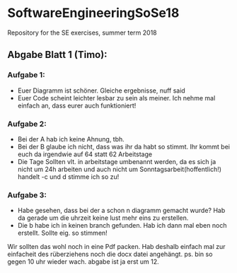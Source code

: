 # SoftwareEngineeringSoSe18
Repository for the SE exercises, summer term 2018


## Abgabe Blatt 1 (Timo):
### Aufgabe 1:
- Euer Diagramm ist schöner. Gleiche ergebnisse, nuff said
- Euer Code scheint leichter lesbar zu sein als meiner. Ich nehme mal einfach an, dass eurer auch funktioniert!

### Aufgabe 2:
- Bei der A hab ich keine Ahnung, tbh.
- Bei der B glaube ich nicht, dass was ihr da habt so stimmt. Ihr kommt bei euch da irgendwie auf 64 statt 62 Arbeitstage
- Die Tage Sollten vlt. in arbeitstage umbenannt werden, da es sich ja nicht um 24h arbeiten und auch nicht um Sonntagsarbeit(hoffentlich!) handelt
-c und d stimme ich so zu!

### Aufgabe 3: 
- Habe gesehen, dass bei der a schon n diagramm gemacht wurde? Hab da gerade um die uhrzeit keine lust mehr eins zu erstellen.
- Die b habe ich in keinen branch gefunden. Hab ich dann mal eben noch erstellt. Sollte eig. so stimmen!

Wir sollten das wohl noch in eine Pdf packen. Hab deshalb einfach mal zur einfacheit des rüberziehens noch die docx datei angehängt.
ps. bin so gegen 10 uhr wieder wach. abgabe ist ja erst um 12.

